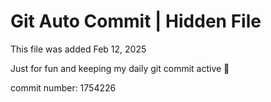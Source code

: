 # Git Auto Commit | Hidden File

This file was added Feb 12, 2025

Just for fun and keeping my daily git commit active 🤪

commit number: 1754226
